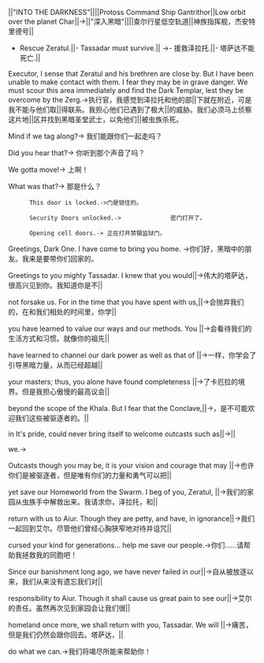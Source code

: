 ||"INTO THE DARKNESS"||||Protoss Command Ship Gantrithor||Low orbit over the planet Char||->||"深入黑暗"||||查尔行星低空轨道||神族指挥舰，杰安特里德号||

- Rescue Zeratul.||- Tassadar must survive.|| ->- 援救泽拉托.||- 塔萨达不能死亡.|| 

Executor, I sense that Zeratul and his brethren are close by. But I have been unable to make contact with them. I fear they may be in grave danger. We must scour this area immediately and find the Dark Templar, lest they be overcome by the Zerg.->执行官，我感觉到泽拉托和他的部||下就在附近，可是我不能与他们取||得联系。我担心他们已遇到了极大||的威胁。我们必须马上侦察这片地||区并找到黑暗圣堂武士，以免他们||被虫族杀死。

  Mind if we tag along?->  我们能跟你们一起走吗？

  Did you hear that?->  你听到那个声音了吗？

 We gotta move!->  上啊！

  What was that?->       那是什么？

          This door is locked.->门是锁住的。

          Security Doors unlocked.->              密门打开了。

          Opening cell doors.-> 正在打开禁锢监狱门。

Greetings, Dark One. I have come to bring you home. ->你们好，黑暗中的朋友。我来是要带你们回家的。

Greetings to you mighty Tassadar. I knew that you would||->伟大的塔萨达，很高兴见到你。我知道你是不||

not forsake us. For in the time that you have spent with us,||->会抛弃我们的，在和我们相处的时间里，你学||

you have learned to value our ways and our methods. You ||->会看待我们的生活方式和习惯。就像你的祖先||

have learned to channel our dark power as well as that of ||->一样，你学会了引导黑暗力量，从而已经超越||

your masters; thus, you alone have found completeness ||->了卡厄拉的境界。但是我担心傲慢的最高议会||

beyond the scope of the Khala. But I fear that the Conclave,||->，是不可能欢迎我们这些被驱逐者的。||

in It's pride, could never bring itself to welcome outcasts such as||->||

we.->  

Outcasts though you may be, it is your vision and courage that may ||->也许你们是被驱逐者，但是唯有你们的力量和勇气可以把||

yet save our Homeworld from the Swarm. I beg of you, Zeratul, ||->我们的家园从虫族手中解救出来。我请求你，泽拉托，和||

return with us to Aiur. Though they are petty, and have, in ignorance||->我们一起回到艾尔。尽管他们曾经心胸狭窄地对待并诅咒||

cursed your kind for generations... help me save our people.->你们……请帮助我拯救我的同胞吧！

Since our banishment long ago, we have never failed in our||->自从被放逐以来，我们从来没有遗忘我们对||

responsibility to Aiur. Though it shall cause us great pain to see our||->艾尔的责任。虽然再次见到家园会让我们很||

homeland once more, we shall return with you, Tassadar. We will ||->痛苦，但是我们仍然会跟你回去。塔萨达，||

do what we can.->我们将竭尽所能来帮助你！

